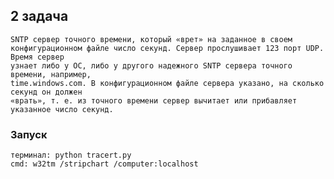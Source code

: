 ## 2 задача
    SNTP сервер точного времени, который «врет» на заданное в своем
    конфигурационном файле число секунд. Сервер прослушивает 123 порт UDP. Время сервер
    узнает либо у ОС, либо у другого надежного SNTP сервера точного времени, например,
    time.windows.com. В конфигурационном файле сервера указано, на сколько секунд он должен
    «врать», т. е. из точного времени сервер вычитает или прибавляет указанное число секунд.

### Запуск
    терминал: python tracert.py
    cmd: w32tm /stripchart /computer:localhost
